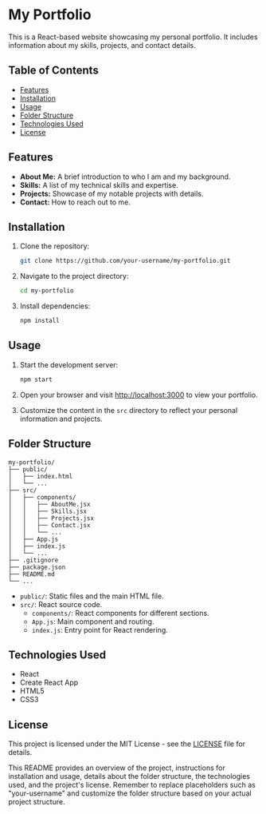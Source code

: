 # My Portfolio

This is a React-based website showcasing my personal portfolio. It includes information about my skills, projects, and contact details.

## Table of Contents

- [Features](#features)
- [Installation](#installation)
- [Usage](#usage)
- [Folder Structure](#folder-structure)
- [Technologies Used](#technologies-used)
- [License](#license)

## Features

- **About Me:** A brief introduction to who I am and my background.
- **Skills:** A list of my technical skills and expertise.
- **Projects:** Showcase of my notable projects with details.
- **Contact:** How to reach out to me.

## Installation

1. Clone the repository:

   ```bash
   git clone https://github.com/your-username/my-portfolio.git
   ```

2. Navigate to the project directory:

   ```bash
   cd my-portfolio
   ```

3. Install dependencies:

   ```bash
   npm install
   ```

## Usage

1. Start the development server:

   ```bash
   npm start
   ```

2. Open your browser and visit [http://localhost:3000](http://localhost:3000) to view your portfolio.

3. Customize the content in the `src` directory to reflect your personal information and projects.

## Folder Structure

```
my-portfolio/
├── public/
│   ├── index.html
│   └── ...
├── src/
│   ├── components/
│   │   ├── AboutMe.jsx
│   │   ├── Skills.jsx
│   │   ├── Projects.jsx
│   │   ├── Contact.jsx
│   │   └── ...
│   ├── App.js
│   ├── index.js
│   └── ...
├── .gitignore
├── package.json
├── README.md
└── ...
```

- `public/`: Static files and the main HTML file.
- `src/`: React source code.
  - `components/`: React components for different sections.
  - `App.js`: Main component and routing.
  - `index.js`: Entry point for React rendering.

## Technologies Used

- React
- Create React App
- HTML5
- CSS3

## License

This project is licensed under the MIT License - see the [LICENSE](LICENSE) file for details.


This README provides an overview of the project, instructions for installation and usage, details about the folder structure, the technologies used, and the project's license. Remember to replace placeholders such as "your-username" and customize the folder structure based on your actual project structure.
